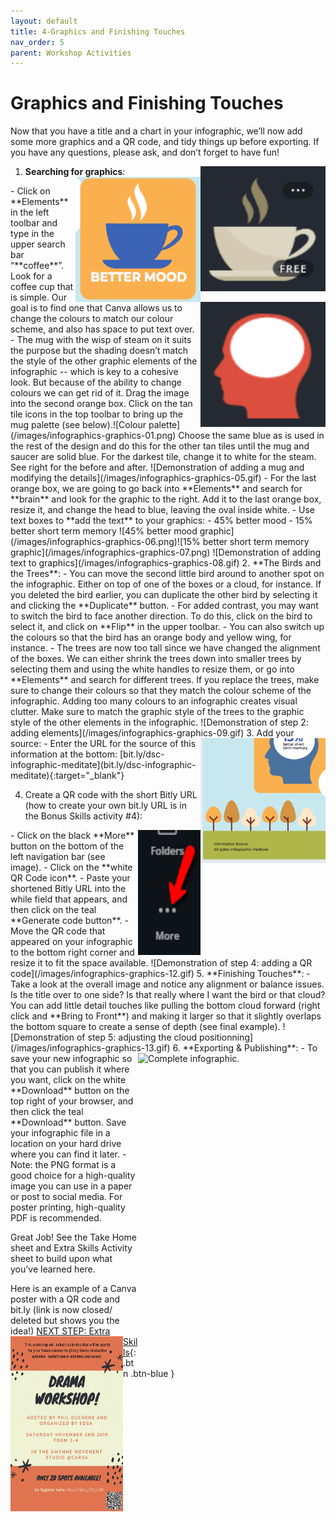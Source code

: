 ```yaml
---
layout: default
title: 4-Graphics and Finishing Touches
nav_order: 5
parent: Workshop Activities
---
```

# Graphics and Finishing Touches
Now that you have a title and a chart in your infographic, we’ll now add some more graphics and a QR code, and tidy things up before exporting. If you have any questions, please ask, and don’t forget to have fun!

1. **Searching for graphics**:
<img src="images//infographics-graphics-02.png" style="float:right;width:200px;height:200px;" alt="Coffee mug infographic image"><img src="images//infographics-graphics-03.png" style="float:right;width:200px;height:200px;" alt="Coffee mug infographic image"> 
<img src="images//infographics-graphics-04.png" style="float:right;width:200px;height:200px;" alt="brain infographic image"> 
 - Click on **Elements** in the left toolbar and type in the upper search bar “**coffee**”. Look for a coffee cup that is simple. Our goal is to find one that Canva allows us to change the colours to match our colour scheme, and also has space to put text over. 
  - The mug with the wisp of steam on it suits the purpose but the shading doesn’t match the style of the other graphic elements of the infographic -- which is key to a cohesive look. But because of the ability to change colours we can get rid of it. Drag the image into the second orange box. Click on the tan tile icons in the top toolbar to bring up the mug palette (see below).![Colour palette](/images/infographics-graphics-01.png) Choose the same blue as is used in the rest of the design and do this for the other tan tiles until the mug and saucer are solid blue. For the darkest tile, change it to white for the steam. See right for the before and after. 
![Demonstration of adding a mug and modifying the details](/images/infographics-graphics-05.gif)
- For the last orange box, we are going to go back into **Elements** and search for **brain** and look for the graphic to the right. Add it to the last orange box, resize it, and change the head to blue, leaving the oval inside white. 
  - Use text boxes to **add the text** to your graphics:
        - 45% better mood
        - 15% better short term memory
![45% better mood graphic](/images/infographics-graphics-06.png)![15% better short term memory graphic](/images/infographics-graphics-07.png)
![Demonstration of adding text to graphics](/images/infographics-graphics-08.gif)
2. **The Birds and the Trees**:
  - You can move the second little bird around to another spot on the infographic. Either on top of one of the boxes or a cloud, for instance. If you deleted the bird earlier, you can duplicate the other bird by selecting it and clicking the **Duplicate** button.
  - For added contrast, you may want to switch the bird to face another direction. To do this, click on the bird to select it, and click on **Flip** in the upper toolbar. 
  - You can also switch up the colours so that the bird has an orange body and yellow wing, for instance. 
  - The trees are now too tall since we have changed the alignment of the boxes. We can either shrink the trees down into smaller trees by selecting them and using the white handles to resize them, or go into **Elements** and search for different trees. If you replace the trees, make sure to change their colours so that they match the colour scheme of the infographic. Adding too many colours to an infographic creates visual clutter. Make sure to match the graphic style of the trees to the graphic style of the other elements in the infographic.
![Demonstration of step 2: adding elements](/images/infographics-graphics-09.gif)
3. Add your source:
<img src="images//infographics-graphics-10.png" style="float:right;width:200px;height:200px;" alt="Image of infographic with source."> 
- Enter the URL for the source of this information at the bottom: [bit.ly/dsc-infographic-meditate](bit.ly/dsc-infographic-meditate){:target="_blank"}

4. Create a QR code with the short Bitly URL (how to create your own bit.ly URL is in the Bonus Skills activity #4):
<img src="images//infographics-graphics-11.png" style="float:right;width:100px;height:200px;" alt="More option on navigation bar"> 
- Click on the black **More** button on the bottom of the left navigation bar (see image).
  - Click on the **white QR Code icon**.
  - Paste your shortened Bitly URL into the while field that appears, and then click on the teal **Generate code button**.
  - Move the QR code that appeared on your infographic to the bottom right corner and resize it to fit the space available.
![Demonstration of step 4: adding a QR code](/images/infographics-graphics-12.gif)
5. **Finishing Touches**:
  - Take a look at the overall image and notice any alignment or balance issues. Is the title over to one side? Is that really where I want the bird or that cloud? You can add little detail touches like pulling the bottom cloud forward (right click and **Bring to Front**) and making it larger so that it slightly overlaps the bottom square to create a sense of depth (see final example). 
![Demonstration of step 5: adjusting the cloud positionning](/images/infographics-graphics-13.gif)
<img src="images//infographics-graphics-14.png" style="float:right;width:300px;height:500px;" alt="Complete infographic."> 
6. **Exporting & Publishing**:
  - To save your new infographic so that you can publish it where you want, click on the white **Download** button on the top right of your browser, and then click the teal **Download** button. Save your infographic file in a location on your hard drive where you can find it later.
  - Note: the PNG format is a good choice for a high-quality image you can use in a paper or post to social media. For poster printing, high-quality PDF is recommended.

Great Job! See the Take Home sheet and Extra Skills Activity sheet to build upon what you’ve learned here.

Here is an example of a Canva poster with a QR code and bit.ly (link is now closed/ deleted but shows you the idea!)
<img src="images//infographics-graphics-16.gif" style="float:left;width:180px;height:280px;" alt="Example with QR code."> 
[NEXT STEP: Extra Skills](canva-extra-skills.html){: .btn .btn-blue }
